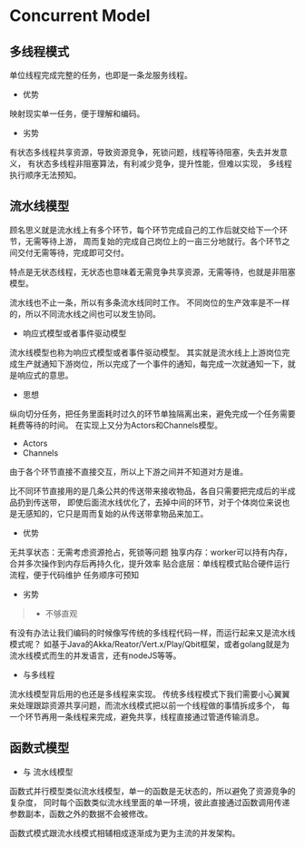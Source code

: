 # Concurrent Model

## 多线程模式

单位线程完成完整的任务，也即是一条龙服务线程。

* 优势

映射现实单一任务，便于理解和编码。

* 劣势

有状态多线程共享资源，导致资源竞争，死锁问题，线程等待阻塞，失去并发意义，
有状态多线程非阻塞算法，有利减少竞争，提升性能，但难以实现，
多线程执行顺序无法预知。


## 流水线模型

顾名思义就是流水线上有多个环节，每个环节完成自己的工作后就交给下一个环节，无需等待上游，
周而复始的完成自己岗位上的一亩三分地就行。各个环节之间交付无需等待，完成即可交付。

特点是无状态线程，无状态也意味着无需竞争共享资源，无需等待，也就是非阻塞模型。

流水线也不止一条，所以有多条流水线同时工作。
不同岗位的生产效率是不一样的，所以不同流水线之间也可以发生协同。

* 响应式模型或者事件驱动模型

流水线模型也称为响应式模型或者事件驱动模型。
其实就是流水线上上游岗位完成生产就通知下游岗位，所以完成了一个事件的通知，每完成一次就通知一下，就是响应式的意思。

* 思想

纵向切分任务，把任务里面耗时过久的环节单独隔离出来，避免完成一个任务需要耗费等待的时间。
在实现上又分为Actors和Channels模型。

* Actors
* Channels

由于各个环节直接不直接交互，所以上下游之间并不知道对方是谁。

比不同环节直接用的是几条公共的传送带来接收物品，各自只需要把完成后的半成品扔到传送带，
即使后面流水线优化了，去掉中间的环节，对于个体岗位来说也是无感知的，它只是周而复始的从传送带拿物品来加工。

* 优势

无共享状态：无需考虑资源抢占，死锁等问题
独享内存：worker可以持有内存，合并多次操作到内存后再持久化，提升效率
贴合底层：单线程模式贴合硬件运行流程，便于代码维护
任务顺序可预知

* 劣势
> * 不够直观

有没有办法让我们编码的时候像写传统的多线程代码一样，而运行起来又是流水线模式呢？
如基于Java的Akka/Reator/Vert.x/Play/Qbit框架，或者golang就是为流水线模式而生的并发语言，还有nodeJS等等。

* 与多线程

流水线模型背后用的也还是多线程来实现。
传统多线程模式下我们需要小心翼翼来处理跟踪资源共享问题，而流水线模式把以前一个线程做的事情拆成多个，
每一个环节再用一条线程来完成，避免共享，线程直接通过管道传输消息。


## 函数式模型

* 与 流水线模型

函数式并行模型类似流水线模型，单一的函数是无状态的，所以避免了资源竞争的复杂度，
同时每个函数类似流水线里面的单一环境，彼此直接通过函数调用传递参数副本，函数之外的数据不会被修改。

函数式模式跟流水线模式相辅相成逐渐成为更为主流的并发架构。

